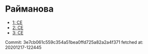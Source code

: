 # Райманова
- [1: CE](1.md)
- [2: CE](2.md)
- [3: CE](3.md)

Commit: 3e7cb061c559c354a51bea0ffd725a82a2a4f371
 fetched at: 20201217-122445
